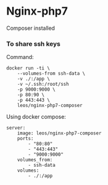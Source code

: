 Nginx-php7
=== 

Composer installed

### To share ssh keys

Command:

    docker run -ti \
        --volumes-from ssh-data \
        -v ./:/app \
        -v ~/.ssh:/root/ssh
        -p 9000:9000 \
        -p 80:90 \
        -p 443:443 \
        leos/nginx-php7-composer
    
Using docker compose:

    server:
        image: leos/nginx-php7-composer
        ports:
            - "80:80"
            - "443:443"
            - "9000:9000"
        volumes_from:
            - ssh-data
        volumes:
            - ./:/app

